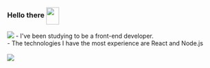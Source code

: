 ### Hello there <img height="40" width="30" align="center" src="https://camo.githubusercontent.com/03764c7517c59784de440fd06e8f7f7735d3a8a267c5b22e558c7e5c05f35a1e/68747470733a2f2f67697465652e636f6d2f736b796b65796a6f6b65722f506963436c6f75642f7261772f6d61737465722f696d672f4d6172696f5f48656c6c6f5f4269672e676966">

<img src="https://img.shields.io/static/v1?label=Overview&message=rsoar&color=ECF0F1&style=for-the-badge&logo=GitHub">
- I've been studying to be a front-end developer. <br />
- The technologies I have the most experience are React and Node.js <br />
<br/>

<img src="https://github-readme-stats.vercel.app/api?username=rsoar&show_icons=true&title_color=ECF0F1&text_color=ECF0F1&icon_color=00B8FF&bg_color=283747&&include_all_commits=true&count_private=true"/>
